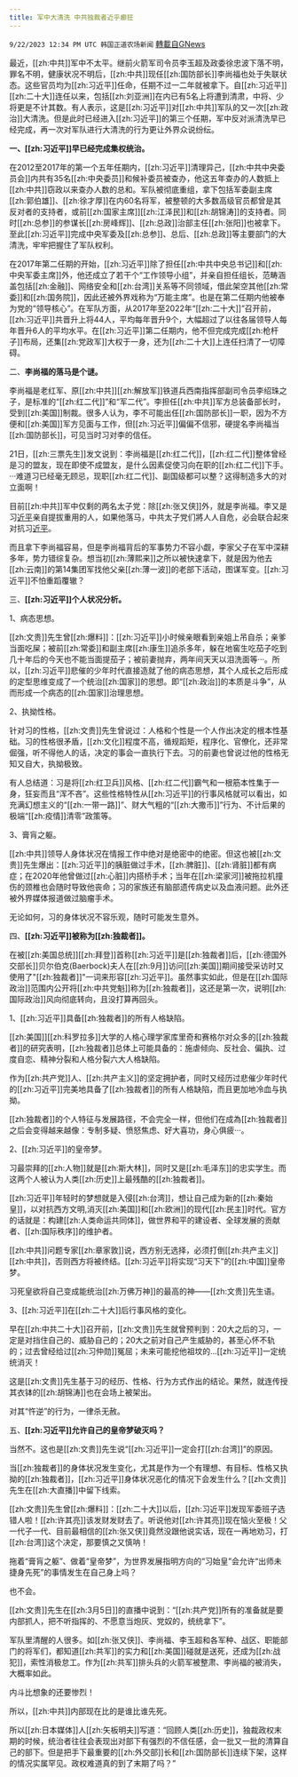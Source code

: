 ```yaml
---
title: 军中大清洗 中共独裁者近乎癫狂
---
```

`9/22/2023 12:34 PM UTC 韩国正道农场新闻` [轉載自GNews](https://gnews.org/articles/1726603)

最近，[[zh:中共]]军中不太平。继前火箭军司令员李玉超及政委徐忠波下落不明，罪名不明，健康状况不明后，[[zh:中共]]现任[[zh:国防部长]]李尚福也处于失联状态。这些官员均为[[zh:习近平]]任命，任期不过一二年就被拿下。自[[zh:习近平]][[zh:二十大]]连任以来，包括[[zh:刘亚洲]]在内已有5名上将遭到清肃，中将、少将更是不计其数。有人表示，这是[[zh:习近平]]对[[zh:中共]]军队的又一次[[zh:政治]]大清洗。但是此时已经进入[[zh:习近平]]的第三个任期，军中反对派清洗早已经完成，再一次对军队进行大清洗的行为更让外界众说纷纭。

  

**一、[[zh:习近平]]早已经完成集权统治。**

在2012至2017年的第一个五年任期内，[[zh:习近平]]清理异己，[[zh:中共中央委员会]]内共有35名[[zh:中央委员]]和候补委员被查办，他这五年查办的人数抵上[[zh:中共]]窃政以来查办人数的总和。军队被彻底重组，拿下包括军委副主席[[zh:郭伯雄]]、[[zh:徐才厚]]在内60名将军，被整顿的大多数高级官员都曾是其反对者的支持者，或前[[zh:国家主席]][[zh:江泽民]]和[[zh:胡锦涛]]的支持者。同时[[zh:总参]]的参谋长[[zh:房峰辉]]、[[zh:总政]]治部主任[[zh:张阳]]也被拿下。至此[[zh:习近平]]完成中央军委及[[zh:总参]]、总后、[[zh:总政]]等主要部门的大清洗，牢牢把握住了军队权利。

  

在2017年第二任期的开始，[[zh:习近平]]除了担任[[zh:中共中央总书记]]和[[zh:中央军委主席]]外，他还成立了若干个“工作领导小组”，并亲自担任组长，范畴涵盖包括[[zh:金融]]、网络安全和[[zh:台湾]]关系等不同领域，借此架空其他[[zh:常委]]和[[zh:国务院]]，因此还被外界戏称为“万能主席”。也是在第二任期内他被奉为党的“领导核心”。在军队方面，从2017年至2022年“[[zh:二十大]]”召开前，[[zh:习近平]]共晋升上将44人，平均每年晋升9个，大幅超过了以往各届领导人每年晋升6人的平均水平。在[[zh:习近平]]第二任期内，他不但完成完成[[zh:枪杆子]]布局，还集[[zh:党政军]]大权于一身，还为[[zh:二十大]]上连任扫清了一切障碍。

  

二、**李尚福的落马是个谜。**

李尚福是老红军、原[[zh:中共]][[zh:解放军]]铁道兵西南指挥部副司令员李绍珠之子，是标准的“[[zh:红二代]]”和“军二代”。李担任[[zh:中共]]军方总装备部长时，受到[[zh:美国]]制裁。很多人认为，李不可能出任[[zh:国防部长]]一职，因为不方便和[[zh:美国]]军方见面与工作，但[[zh:习近平]]偏偏不信邪，硬提名李尚福当[[zh:国防部长]]，可见当时习对李的信任。

  

21日，[[zh:三票先生]]发文说到：李尚福是[[zh:红二代]]，[[zh:红二代]]整体曾经是习的盟友，现在即使不成盟友，是什么因素促使习向在职的[[zh:红二代]]下手。···难道习已经毫无顾忌，现职[[zh:红二代]]、副国级都可以整？这得制造多大的对立面啊！

目前[[zh:中共]]军中仅剩的两名太子党：除[[zh:张又侠]]外，就是李尚福。李又是习[近平](https://www.soundofhope.org/term/1063?lang=b5)亲自提拔重用的人，如果他落马，中共太子党们將人人自危，必会联合起來对抗习[近平](https://www.soundofhope.org/term/1063?lang=b5)。

而且拿下李尚福容易，但是李尚福背后的军事势力不容小觑，李家父子在军中深耕多年，势力错综复杂。想当初[[zh:薄熙来]]之所以被快速拿下，就是因为他去[[zh:云南]]的第14集团军找他父亲[[zh:薄一波]]的老部下活动，图谋军变。[[zh:习近平]]不怕重蹈覆辙？

  

三、**[[zh:习近平]]个人状况分析。**

1、病态思想。

[[zh:文贵]]先生曾[[zh:爆料]]：[[zh:习近平]]小时候亲眼看到亲姐上吊自杀；亲爹当面吃屎；被前[[zh:常委]]和副主席[[zh:康生]]追杀多年，躲在地窖生吃茄子吃到几十年后的今天也不能当面提茄子；被前妻抛弃，两年间天天以泪洗面等···。所以，[[zh:习近平]]悲催的少年时代直接造就了他的病态思想，其个人成长之后形成的定型思维变成了一个统治[[zh:国家]]的思想。即“[[zh:政治]]的本质是斗争”，从而形成一个病态的[[zh:国家]]治理思想。

  

2、执拗性格。

针对习的性格，[[zh:文贵]]先生曾说过：人格和个性是一个人作出决定的根本性基础。习的性格很矛盾，[[zh:文化]]程度不高，循规蹈矩，程序化、官僚化，还非常倔强，听不得他人的话，决定的事会一直执行下去。习的前妻也曾说过他的性格无知又自大，执拗极致。

有人总结道：习是将[[zh:红卫兵]]风格、[[zh:红二代]]霸气和一根筋本性集于一身，狂妄而且“浑不吝”。这些性格特性从[[zh:习近平]]的行事风格就可以看出，如充满幻想主义的“[[zh:一带一路]]”、财大气粗的“[[zh:大撒币]]”行为、不计后果的极端“[[zh:疫情]]清零”政策等。

  

3、膏肓之躯。

[[zh:中共]]领导人身体状况在情报工作中绝对是绝密中的绝密。但这也被[[zh:文贵]]先生爆出：[[zh:习近平]]的胰脏做过手术，[[zh:脾脏]]、[[zh:肾脏]]都有病症；在2020年他曾做过[[zh:心脏]]内搭桥手术；当年在[[zh:梁家河]]被拖拉机撞伤的颈椎也会随时导致他丧命；习的家族还有脑部遗传病史以及血液问题。此外还被外界媒体报道做过脑瘤手术。

无论如何，习的身体状况不容乐观，随时可能发生意外。

  

四、**[[zh:习近平]]被称为[[zh:独裁者]]。**

在被[[zh:美国总统]][[zh:拜登]]首称[[zh:习近平]]是[[zh:独裁者]]后，[[zh:德国外交部长]]贝尔伯克(Baerbock)夫人在[[zh:9月]]访问[[zh:美国]]期间接受采访时又使用了"[[zh:独裁者]]"一词来形容[[zh:习近平]]。虽然事实如此，但是在[[zh:国际政治]]范围内公开将[[zh:中共党魁]]称为[[zh:独裁者]]，这还是第一次，说明[[zh:国际政治]]风向彻底转向，且没打算再回头。

  

1、[[zh:习近平]]具备[[zh:独裁者]]的所有人格缺陷。

[[zh:美国]][[zh:科罗拉多]]大学的人格心理学家库里奇和赛格尔对众多的[[zh:独裁者]]的研究表明，[[zh:独裁者]]总体上可能具备的：施虐倾向、反社会、偏执、过度自恋、精神分裂和人格分裂六大人格缺陷。

作为[[zh:共产党]]人、[[zh:共产主义]]的坚定拥护者，同时又经历过悲催少年时代的[[zh:习近平]]完美地具备了[[zh:独裁者]]的所有人格缺陷，而且更加地冷血与执拗。

[[zh:独裁者]]的个人特征与发展路径，不会完全一样，但他们在成為[[zh:独裁者]]之后会变得越来越像：专制多疑、愤怒焦虑、好大喜功，身心俱疲···。

  

2、[[zh:习近平]]的皇帝梦。

习最崇拜的[[zh:人物]]就是[[zh:斯大林]]，同时又是[[zh:毛泽东]]的忠实学生。而这两个人被认为人类[[zh:历史]]上最残酷的[[zh:独裁者]]。

[[zh:习近平]]年轻时的梦想就是入侵[[zh:台湾]]，想让自己成为新的[[zh:秦始皇]]，以对抗西方文明,消灭[[zh:美国]]和[[zh:欧洲]]的现代[[zh:民主]]时代。官方的话就是：构建[[zh:人类命运共同体]]，做世界和平的建设者、全球发展的贡献者、[[zh:国际秩序]]的维护者。

[[zh:中共]]问题专家[[zh:章家敦]]说，西方别无选择，必须打倒[[zh:共产主义]][[zh:中共]]，否则西方将被终结。[[zh:习近平]]将实现“习天下”的[[zh:中国]]皇帝梦。

习死皇欲将自己变成能统治[[zh:万佛万神]]的最高的神——[[zh:文贵]]先生语。

  

3、[[zh:习近平]]在[[zh:二十大]]后行事风格的变化。

早在[[zh:中共二十大]]召开前，[[zh:文贵]]先生就曾预判到：20大之后的习，一定是对挡住自己的、威胁自己的；20大之前对自己产生威胁的，甚至心怀不轨的；过去曾经给过[[zh:习仲勋]]冤屈；未来可能挖他祖坟的…[[zh:习近平]]一定统统消灭！

这是[[zh:文贵]]先生基于习的经历、性格、行为方式作出的结论。果然，就连传授其衣钵的[[zh:胡锦涛]]也在会场上被架出。

对其“忤逆”的行为，一律杀无赦。

  

五、**[[zh:习近平]]允许自己的皇帝梦破灭吗？**

当然不。这也是[[zh:文贵]]先生说“[[zh:习近平]]一定会打[[zh:台湾]]”的原因。

当[[zh:独裁者]]的身体状况发生变化，尤其是作为一个有理想、有目标、性格又执拗的[[zh:独裁者]]，[[zh:习近平]]身体状况恶化的情况下会发生什么？[[zh:文贵]]先生在[[zh:大直播]]中留下线索。

  

[[zh:文贵]]先生曾[[zh:爆料]]：[[zh:二十大]]以后，[[zh:习近平]]发现军委班子选错人啦！[[zh:许其亮]]该发财发财去了。听说他对[[zh:许其亮]]现在恼火至极！父一代子一代、目前最相信的[[zh:张又侠]]竟然没跟他说实话，现在一再地劝习，打[[zh:台湾]]这个决定，那要慎之又慎呐！

拖着“膏肓之躯”、做着“皇帝梦”，为世界发展指明方向的“习始皇”会允许“出师未捷身先死”的事情发生在自己身上吗？

也不会。

[[zh:文贵]]先生在[[zh:3月5日]]的直播中说到：“[[zh:共产党]]所有的准备就是要内部抓人，把不听指挥的、不愿意当炮灰、党奴的，统统拿下”。

  

军队里清醒的人很多。如[[zh:张又侠]]、李尚福、李玉超和各军种、战区、职能部门的将军们，都知道[[zh:共军]]的实力和[[zh:美国]]碰就是送死，还成为[[zh:战犯]]，索性消极怠工。作为[[zh:共军]]排头兵的火箭军被整肃、李尚福的被消失，大概率如此。

内斗比想象的还要惨烈！

所以，[[zh:中共]]内部现在比的是谁比谁先死。

所以[[zh:日本媒体]]人[[zh:矢板明夫]]写道：“回顾人类[[zh:历史]]，独裁政权末期的时候，统治者往往会表现出对部下有强烈的不信任感，会一批又一批的清算自己的部下。但是把手下最重要的[[zh:外交部]]长和[[zh:国防部长]]连续下架，这样的情况实属罕见。政权难道真的到了末期了吗？”
